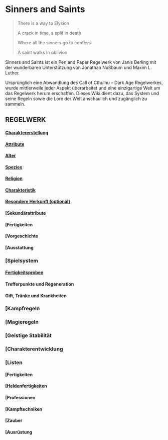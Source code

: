 # Sinners and Saints

> There is a way to Elysion
>
> A crack in time, a split in death
>
> Where all the sinners go to confess
>
> A saint walks in oblivion

Sinners and Saints ist ein Pen and Paper Regelwerk von Janis Berling mit der wunderbaren Unterstützung von Jonathan Nußbaum und Maxim L. Luther.
 
Ursprünglich eine Abwandlung des Call of Cthulhu – Dark Age Regelwerkes, wurde mittlerweile jeder Aspekt überarbeitet und eine einzigartige Welt um das Regelwerk herum erschaffen. Dieses Wiki dient dazu, das System und seine Regeln sowie die Lore der Welt anschaulich und zugänglich zu sammeln.
 
## REGELWERK
 
#### [Charaktererstellung](charaktererstellung.md)
 
#### [Attribute](Attribute.md)
 
#### [Alter](Alter.md)
 
#### [Spezies](Spezies.md)
 
#### [Religion](Religion.md)
 
#### [Charakteristik](Charakteristik.md)
 
#### [Besondere Herkunft (optional)](Herkunft.md)
 
#### [Sekundärattribute

#### [Fertigkeiten
 
#### [Vorgeschichte
 
#### [Ausstattung
 
### [Spielsystem

#### [Fertigkeitsproben](Fertigkeitsproben.md)

#### Trefferpunkte und Regeneration

#### Gift, Tränke und Krankheiten
 
### [Kampfregeln
 
### [Magieregeln
 
### [Geistige Stabilität
 
### [Charakterentwicklung
 
### [Listen
 
#### [Fertigkeiten
 
#### [Heldenfertigkeiten
 
#### [Professionen
 
#### [Kampftechniken
 
#### [Zauber
 
#### [Ausrüstung
